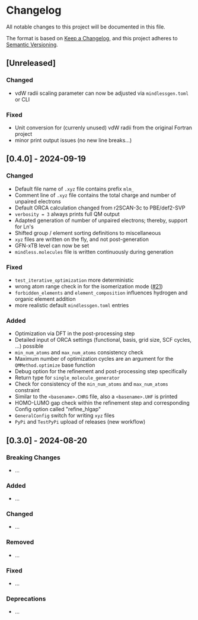 # Changelog
All notable changes to this project will be documented in this file.

The format is based on [Keep a Changelog](https://keepachangelog.com/en/1.0.0/),
and this project adheres to [Semantic Versioning](https://semver.org/spec/v2.0.0.html).

## [Unreleased]
### Changed
- vdW radii scaling parameter can now be adjusted via `mindlessgen.toml` or CLI

### Fixed
- Unit conversion for (currenly unused) vdW radii from the original Fortran project
- minor print output issues (no new line breaks...)

## [0.4.0] - 2024-09-19
### Changed
- Default file name of `.xyz` file contains prefix `mlm_`
- Comment line of `.xyz` file contains the total charge and number of unpaired electrons
- Default ORCA calculation changed from r2SCAN-3c to PBE/def2-SVP
- `verbosity = 3` always prints full QM output
- Adapted generation of number of unpaired electrons; thereby, support for Ln's
- Shifted group / element sorting definitions to miscellaneous
- `xyz` files are written on the fly, and not post-generation
- GFN<n>-xTB level can now be set
- `mindless.molecules` file is written continuously during generation

### Fixed
- `test_iterative_optimization` more deterministic
- wrong atom range check in for the isomerization mode ([#21](https://github.com/grimme-lab/MindlessGen/pull/21))
- `forbidden_elements` and `element_composition` influences hydrogen and organic element addition
- more realistic default `mindlessgen.toml` entries

### Added
- Optimization via DFT in the post-processing step
- Detailed input of ORCA settings (functional, basis, grid size, SCF cycles, ...) possible
- `min_num_atoms` and `max_num_atoms` consistency check
- Maximum number of optimization cycles are an argument for the `QMMethod.optimize` base function
- Debug option for the refinement and post-processing step specifically
- Return type for `single_molecule_generator`
- Check for consistency of the `min_num_atoms` and `max_num_atoms` constraint
- Similar to the `<basename>.CHRG` file, also a `<basename>.UHF` is printed
- HOMO-LUMO gap check within the refinement step and corresponding Config option called "refine_hlgap"
- `GeneralConfig` switch for writing `xyz` files
- `PyPi` and `TestPyPi` upload of releases (new workflow)

## [0.3.0] - 2024-08-20
### Breaking Changes
- ...

### Added
- ...

### Changed
- ...

### Removed
- ...

### Fixed
- ...

### Deprecations
- ...
